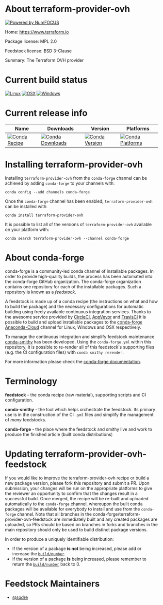 About terraform-provider-ovh
============================

[![Powered by NumFOCUS](https://img.shields.io/badge/powered%20by-NumFOCUS-orange.svg?style=flat&colorA=E1523D&colorB=007D8A)](http://numfocus.org)

Home: https://www.terraform.io

Package license: MPL 2.0

Feedstock license: BSD 3-Clause

Summary: The Terraform OVH provider



Current build status
====================

[![Linux](https://img.shields.io/circleci/project/github/conda-forge/terraform-provider-ovh-feedstock/master.svg?label=Linux)](https://circleci.com/gh/conda-forge/terraform-provider-ovh-feedstock)
[![OSX](https://img.shields.io/travis/conda-forge/terraform-provider-ovh-feedstock/master.svg?label=macOS)](https://travis-ci.org/conda-forge/terraform-provider-ovh-feedstock)
[![Windows](https://img.shields.io/appveyor/ci/conda-forge/terraform-provider-ovh-feedstock/master.svg?label=Windows)](https://ci.appveyor.com/project/conda-forge/terraform-provider-ovh-feedstock/branch/master)

Current release info
====================

| Name | Downloads | Version | Platforms |
| --- | --- | --- | --- |
| [![Conda Recipe](https://img.shields.io/badge/recipe-terraform--provider--ovh-green.svg)](https://anaconda.org/conda-forge/terraform-provider-ovh) | [![Conda Downloads](https://img.shields.io/conda/dn/conda-forge/terraform-provider-ovh.svg)](https://anaconda.org/conda-forge/terraform-provider-ovh) | [![Conda Version](https://img.shields.io/conda/vn/conda-forge/terraform-provider-ovh.svg)](https://anaconda.org/conda-forge/terraform-provider-ovh) | [![Conda Platforms](https://img.shields.io/conda/pn/conda-forge/terraform-provider-ovh.svg)](https://anaconda.org/conda-forge/terraform-provider-ovh) |

Installing terraform-provider-ovh
=================================

Installing `terraform-provider-ovh` from the `conda-forge` channel can be achieved by adding `conda-forge` to your channels with:

```
conda config --add channels conda-forge
```

Once the `conda-forge` channel has been enabled, `terraform-provider-ovh` can be installed with:

```
conda install terraform-provider-ovh
```

It is possible to list all of the versions of `terraform-provider-ovh` available on your platform with:

```
conda search terraform-provider-ovh --channel conda-forge
```


About conda-forge
=================

conda-forge is a community-led conda channel of installable packages.
In order to provide high-quality builds, the process has been automated into the
conda-forge GitHub organization. The conda-forge organization contains one repository
for each of the installable packages. Such a repository is known as a *feedstock*.

A feedstock is made up of a conda recipe (the instructions on what and how to build
the package) and the necessary configurations for automatic building using freely
available continuous integration services. Thanks to the awesome service provided by
[CircleCI](https://circleci.com/), [AppVeyor](https://www.appveyor.com/)
and [TravisCI](https://travis-ci.org/) it is possible to build and upload installable
packages to the [conda-forge](https://anaconda.org/conda-forge)
[Anaconda-Cloud](https://anaconda.org/) channel for Linux, Windows and OSX respectively.

To manage the continuous integration and simplify feedstock maintenance
[conda-smithy](https://github.com/conda-forge/conda-smithy) has been developed.
Using the ``conda-forge.yml`` within this repository, it is possible to re-render all of
this feedstock's supporting files (e.g. the CI configuration files) with ``conda smithy rerender``.

For more information please check the [conda-forge documentation](https://conda-forge.org/docs/).

Terminology
===========

**feedstock** - the conda recipe (raw material), supporting scripts and CI configuration.

**conda-smithy** - the tool which helps orchestrate the feedstock.
                   Its primary use is in the construction of the CI ``.yml`` files
                   and simplify the management of *many* feedstocks.

**conda-forge** - the place where the feedstock and smithy live and work to
                  produce the finished article (built conda distributions)


Updating terraform-provider-ovh-feedstock
=========================================

If you would like to improve the terraform-provider-ovh recipe or build a new
package version, please fork this repository and submit a PR. Upon submission,
your changes will be run on the appropriate platforms to give the reviewer an
opportunity to confirm that the changes result in a successful build. Once
merged, the recipe will be re-built and uploaded automatically to the
`conda-forge` channel, whereupon the built conda packages will be available for
everybody to install and use from the `conda-forge` channel.
Note that all branches in the conda-forge/terraform-provider-ovh-feedstock are
immediately built and any created packages are uploaded, so PRs should be based
on branches in forks and branches in the main repository should only be used to
build distinct package versions.

In order to produce a uniquely identifiable distribution:
 * If the version of a package **is not** being increased, please add or increase
   the [``build/number``](https://conda.io/docs/user-guide/tasks/build-packages/define-metadata.html#build-number-and-string).
 * If the version of a package **is** being increased, please remember to return
   the [``build/number``](https://conda.io/docs/user-guide/tasks/build-packages/define-metadata.html#build-number-and-string)
   back to 0.

Feedstock Maintainers
=====================

* [@sodre](https://github.com/sodre/)

